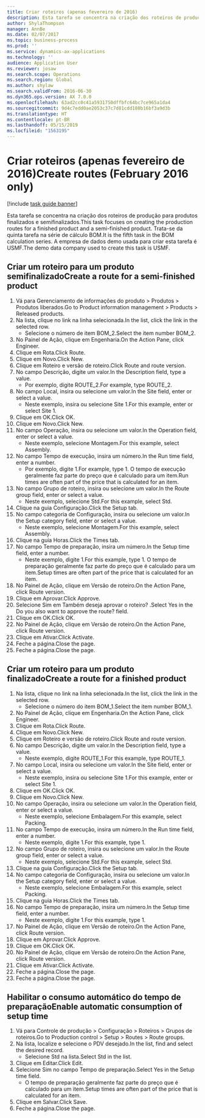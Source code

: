 ```yaml
---
title: Criar roteiros (apenas fevereiro de 2016)
description: Esta tarefa se concentra na criação dos roteiros de produção para produtos finalizados e semifinalizados.
author: ShylaThompson
manager: AnnBe
ms.date: 02/07/2017
ms.topic: business-process
ms.prod: ''
ms.service: dynamics-ax-applications
ms.technology: ''
audience: Application User
ms.reviewer: josaw
ms.search.scope: Operations
ms.search.region: Global
ms.author: shylaw
ms.search.validFrom: 2016-06-30
ms.dyn365.ops.version: AX 7.0.0
ms.openlocfilehash: 63ad2cc0c41a5931750dffbfc64bc7ce965a1da4
ms.sourcegitcommit: 9d4c7edd0ae2053c37c7d81cdd180b16bf3a9d3b
ms.translationtype: HT
ms.contentlocale: pt-BR
ms.lasthandoff: 05/15/2019
ms.locfileid: "1563195"
---
```

# <a name="create-routes-february-2016-only"></a><span data-ttu-id="43936-103">Criar roteiros (apenas fevereiro de 2016)</span><span class="sxs-lookup"><span data-stu-id="43936-103">Create routes (February 2016 only)</span></span>

[!include [task guide banner](../../includes/task-guide-banner.md)]

<span data-ttu-id="43936-104">Esta tarefa se concentra na criação dos roteiros de produção para produtos finalizados e semifinalizados.</span><span class="sxs-lookup"><span data-stu-id="43936-104">This task focuses on creating the production routes for a finished product and a semi-finished product.</span></span> <span data-ttu-id="43936-105">Trata-se da quinta tarefa na série de cálculo BOM.</span><span class="sxs-lookup"><span data-stu-id="43936-105">It is the fifth task in the BOM calculation series.</span></span> <span data-ttu-id="43936-106">A empresa de dados demo usada para criar esta tarefa é USMF.</span><span class="sxs-lookup"><span data-stu-id="43936-106">The demo data company used to create this task is USMF.</span></span>


## <a name="create-a-route-for-a-semi-finished-product"></a><span data-ttu-id="43936-107">Criar um roteiro para um produto semifinalizado</span><span class="sxs-lookup"><span data-stu-id="43936-107">Create a route for a semi-finished product</span></span>
1. <span data-ttu-id="43936-108">Vá para Gerenciamento de informações do produto > Produtos > Produtos liberados.</span><span class="sxs-lookup"><span data-stu-id="43936-108">Go to Product information management > Products > Released products.</span></span>
2. <span data-ttu-id="43936-109">Na lista, clique no link na linha selecionada.</span><span class="sxs-lookup"><span data-stu-id="43936-109">In the list, click the link in the selected row.</span></span>
    * <span data-ttu-id="43936-110">Selecione o número de item BOM_2.</span><span class="sxs-lookup"><span data-stu-id="43936-110">Select the item number BOM_2.</span></span>  
3. <span data-ttu-id="43936-111">No Painel de Ação, clique em Engenharia.</span><span class="sxs-lookup"><span data-stu-id="43936-111">On the Action Pane, click Engineer.</span></span>
4. <span data-ttu-id="43936-112">Clique em Rota.</span><span class="sxs-lookup"><span data-stu-id="43936-112">Click Route.</span></span>
5. <span data-ttu-id="43936-113">Clique em Novo.</span><span class="sxs-lookup"><span data-stu-id="43936-113">Click New.</span></span>
6. <span data-ttu-id="43936-114">Clique em Roteiro e versão de roteiro.</span><span class="sxs-lookup"><span data-stu-id="43936-114">Click Route and route version.</span></span>
7. <span data-ttu-id="43936-115">No campo Descrição, digite um valor.</span><span class="sxs-lookup"><span data-stu-id="43936-115">In the Description field, type a value.</span></span>
    * <span data-ttu-id="43936-116">Por exemplo, digite ROUTE_2.</span><span class="sxs-lookup"><span data-stu-id="43936-116">For example, type ROUTE_2.</span></span>  
8. <span data-ttu-id="43936-117">No campo Local, insira ou selecione um valor.</span><span class="sxs-lookup"><span data-stu-id="43936-117">In the Site field, enter or select a value.</span></span>
    * <span data-ttu-id="43936-118">Neste exemplo, insira ou selecione Site 1.</span><span class="sxs-lookup"><span data-stu-id="43936-118">For this example, enter or select Site 1.</span></span>  
9. <span data-ttu-id="43936-119">Clique em OK.</span><span class="sxs-lookup"><span data-stu-id="43936-119">Click OK.</span></span>
10. <span data-ttu-id="43936-120">Clique em Novo.</span><span class="sxs-lookup"><span data-stu-id="43936-120">Click New.</span></span>
11. <span data-ttu-id="43936-121">No campo Operação, insira ou selecione um valor.</span><span class="sxs-lookup"><span data-stu-id="43936-121">In the Operation field, enter or select a value.</span></span>
    * <span data-ttu-id="43936-122">Neste exemplo, selecione Montagem.</span><span class="sxs-lookup"><span data-stu-id="43936-122">For this example, select Assembly.</span></span>  
12. <span data-ttu-id="43936-123">No campo Tempo de execução, insira um número.</span><span class="sxs-lookup"><span data-stu-id="43936-123">In the Run time field, enter a number.</span></span>
    * <span data-ttu-id="43936-124">Por exemplo, digite 1.</span><span class="sxs-lookup"><span data-stu-id="43936-124">For example, type 1.</span></span> <span data-ttu-id="43936-125">O tempo de execução geralmente faz parte do preço que é calculado para um item.</span><span class="sxs-lookup"><span data-stu-id="43936-125">Run times are often part of the price that is calculated for an item.</span></span>  
13. <span data-ttu-id="43936-126">No campo Grupo de roteiro, insira ou selecione um valor.</span><span class="sxs-lookup"><span data-stu-id="43936-126">In the Route group field, enter or select a value.</span></span>
    * <span data-ttu-id="43936-127">Neste exemplo, selecione Std.</span><span class="sxs-lookup"><span data-stu-id="43936-127">For this example, select Std.</span></span>  
14. <span data-ttu-id="43936-128">Clique na guia Configuração.</span><span class="sxs-lookup"><span data-stu-id="43936-128">Click the Setup tab.</span></span>
15. <span data-ttu-id="43936-129">No campo categoria de Configuração, insira ou selecione um valor.</span><span class="sxs-lookup"><span data-stu-id="43936-129">In the Setup category field, enter or select a value.</span></span>
    * <span data-ttu-id="43936-130">Neste exemplo, selecione Montagem.</span><span class="sxs-lookup"><span data-stu-id="43936-130">For this example, select Assembly.</span></span>  
16. <span data-ttu-id="43936-131">Clique na guia Horas.</span><span class="sxs-lookup"><span data-stu-id="43936-131">Click the Times tab.</span></span>
17. <span data-ttu-id="43936-132">No campo Tempo de preparação, insira um número.</span><span class="sxs-lookup"><span data-stu-id="43936-132">In the Setup time field, enter a number.</span></span>
    * <span data-ttu-id="43936-133">Neste exemplo, digite 1.</span><span class="sxs-lookup"><span data-stu-id="43936-133">For this example, type 1.</span></span> <span data-ttu-id="43936-134">O tempo de preparação geralmente faz parte do preço que é calculado para um item.</span><span class="sxs-lookup"><span data-stu-id="43936-134">Setup times are often part of the price that is calculated for an item.</span></span>  
18. <span data-ttu-id="43936-135">No Painel de Ação, clique em Versão de roteiro.</span><span class="sxs-lookup"><span data-stu-id="43936-135">On the Action Pane, click Route version.</span></span>
19. <span data-ttu-id="43936-136">Clique em Aprovar.</span><span class="sxs-lookup"><span data-stu-id="43936-136">Click Approve.</span></span>
20. <span data-ttu-id="43936-137">Selecione Sim em Também deseja aprovar o roteiro? .</span><span class="sxs-lookup"><span data-stu-id="43936-137">Select Yes in the Do you also want to approve the route? field.</span></span>
21. <span data-ttu-id="43936-138">Clique em OK.</span><span class="sxs-lookup"><span data-stu-id="43936-138">Click OK.</span></span>
22. <span data-ttu-id="43936-139">No Painel de Ação, clique em Versão de roteiro.</span><span class="sxs-lookup"><span data-stu-id="43936-139">On the Action Pane, click Route version.</span></span>
23. <span data-ttu-id="43936-140">Clique em Ativar.</span><span class="sxs-lookup"><span data-stu-id="43936-140">Click Activate.</span></span>
24. <span data-ttu-id="43936-141">Feche a página.</span><span class="sxs-lookup"><span data-stu-id="43936-141">Close the page.</span></span>
25. <span data-ttu-id="43936-142">Feche a página.</span><span class="sxs-lookup"><span data-stu-id="43936-142">Close the page.</span></span>

## <a name="create-a-route-for-a-finished-product"></a><span data-ttu-id="43936-143">Criar um roteiro para um produto finalizado</span><span class="sxs-lookup"><span data-stu-id="43936-143">Create a route for a finished product</span></span>
1. <span data-ttu-id="43936-144">Na lista, clique no link na linha selecionada.</span><span class="sxs-lookup"><span data-stu-id="43936-144">In the list, click the link in the selected row.</span></span>
    * <span data-ttu-id="43936-145">Selecione o número do item BOM_1.</span><span class="sxs-lookup"><span data-stu-id="43936-145">Select the item number BOM_1.</span></span>  
2. <span data-ttu-id="43936-146">No Painel de Ação, clique em Engenharia.</span><span class="sxs-lookup"><span data-stu-id="43936-146">On the Action Pane, click Engineer.</span></span>
3. <span data-ttu-id="43936-147">Clique em Rota.</span><span class="sxs-lookup"><span data-stu-id="43936-147">Click Route.</span></span>
4. <span data-ttu-id="43936-148">Clique em Novo.</span><span class="sxs-lookup"><span data-stu-id="43936-148">Click New.</span></span>
5. <span data-ttu-id="43936-149">Clique em Roteiro e versão de roteiro.</span><span class="sxs-lookup"><span data-stu-id="43936-149">Click Route and route version.</span></span>
6. <span data-ttu-id="43936-150">No campo Descrição, digite um valor.</span><span class="sxs-lookup"><span data-stu-id="43936-150">In the Description field, type a value.</span></span>
    * <span data-ttu-id="43936-151">Neste exemplo, digite ROUTE_1.</span><span class="sxs-lookup"><span data-stu-id="43936-151">For this example, type ROUTE_1.</span></span>  
7. <span data-ttu-id="43936-152">No campo Local, insira ou selecione um valor.</span><span class="sxs-lookup"><span data-stu-id="43936-152">In the Site field, enter or select a value.</span></span>
    * <span data-ttu-id="43936-153">Neste exemplo, insira ou selecione Site 1.</span><span class="sxs-lookup"><span data-stu-id="43936-153">For this example, enter or select Site 1.</span></span>  
8. <span data-ttu-id="43936-154">Clique em OK.</span><span class="sxs-lookup"><span data-stu-id="43936-154">Click OK.</span></span>
9. <span data-ttu-id="43936-155">Clique em Novo.</span><span class="sxs-lookup"><span data-stu-id="43936-155">Click New.</span></span>
10. <span data-ttu-id="43936-156">No campo Operação, insira ou selecione um valor.</span><span class="sxs-lookup"><span data-stu-id="43936-156">In the Operation field, enter or select a value.</span></span>
    * <span data-ttu-id="43936-157">Neste exemplo, selecione Embalagem.</span><span class="sxs-lookup"><span data-stu-id="43936-157">For this example, select Packing.</span></span>  
11. <span data-ttu-id="43936-158">No campo Tempo de execução, insira um número.</span><span class="sxs-lookup"><span data-stu-id="43936-158">In the Run time field, enter a number.</span></span>
    * <span data-ttu-id="43936-159">Neste exemplo, digite 1.</span><span class="sxs-lookup"><span data-stu-id="43936-159">For this example, type 1.</span></span>  
12. <span data-ttu-id="43936-160">No campo Grupo de roteiro, insira ou selecione um valor.</span><span class="sxs-lookup"><span data-stu-id="43936-160">In the Route group field, enter or select a value.</span></span>
    * <span data-ttu-id="43936-161">Neste exemplo, selecione Std.</span><span class="sxs-lookup"><span data-stu-id="43936-161">For this example, select Std.</span></span>  
13. <span data-ttu-id="43936-162">Clique na guia Configuração.</span><span class="sxs-lookup"><span data-stu-id="43936-162">Click the Setup tab.</span></span>
14. <span data-ttu-id="43936-163">No campo categoria de Configuração, insira ou selecione um valor.</span><span class="sxs-lookup"><span data-stu-id="43936-163">In the Setup category field, enter or select a value.</span></span>
    * <span data-ttu-id="43936-164">Neste exemplo, selecione Embalagem.</span><span class="sxs-lookup"><span data-stu-id="43936-164">For this example, select Packing.</span></span>  
15. <span data-ttu-id="43936-165">Clique na guia Horas.</span><span class="sxs-lookup"><span data-stu-id="43936-165">Click the Times tab.</span></span>
16. <span data-ttu-id="43936-166">No campo Tempo de preparação, insira um número.</span><span class="sxs-lookup"><span data-stu-id="43936-166">In the Setup time field, enter a number.</span></span>
    * <span data-ttu-id="43936-167">Neste exemplo, digite 1.</span><span class="sxs-lookup"><span data-stu-id="43936-167">For this example, type 1.</span></span>  
17. <span data-ttu-id="43936-168">No Painel de Ação, clique em Versão de roteiro.</span><span class="sxs-lookup"><span data-stu-id="43936-168">On the Action Pane, click Route version.</span></span>
18. <span data-ttu-id="43936-169">Clique em Aprovar.</span><span class="sxs-lookup"><span data-stu-id="43936-169">Click Approve.</span></span>
19. <span data-ttu-id="43936-170">Clique em OK.</span><span class="sxs-lookup"><span data-stu-id="43936-170">Click OK.</span></span>
20. <span data-ttu-id="43936-171">No Painel de Ação, clique em Versão de roteiro.</span><span class="sxs-lookup"><span data-stu-id="43936-171">On the Action Pane, click Route version.</span></span>
21. <span data-ttu-id="43936-172">Clique em Ativar.</span><span class="sxs-lookup"><span data-stu-id="43936-172">Click Activate.</span></span>
22. <span data-ttu-id="43936-173">Feche a página.</span><span class="sxs-lookup"><span data-stu-id="43936-173">Close the page.</span></span>
23. <span data-ttu-id="43936-174">Feche a página.</span><span class="sxs-lookup"><span data-stu-id="43936-174">Close the page.</span></span>

## <a name="enable-automatic-consumption-of-setup-time"></a><span data-ttu-id="43936-175">Habilitar o consumo automático do tempo de preparação</span><span class="sxs-lookup"><span data-stu-id="43936-175">Enable automatic consumption of setup time</span></span>
1. <span data-ttu-id="43936-176">Vá para Controle de produção > Configuração > Roteiros > Grupos de roteiros.</span><span class="sxs-lookup"><span data-stu-id="43936-176">Go to Production control > Setup > Routes > Route groups.</span></span>
2. <span data-ttu-id="43936-177">Na lista, localize e selecione o PDV desejado.</span><span class="sxs-lookup"><span data-stu-id="43936-177">In the list, find and select the desired record.</span></span>
    * <span data-ttu-id="43936-178">Selecione Std na lista.</span><span class="sxs-lookup"><span data-stu-id="43936-178">Select Std in the list.</span></span>  
3. <span data-ttu-id="43936-179">Clique em Editar.</span><span class="sxs-lookup"><span data-stu-id="43936-179">Click Edit.</span></span>
4. <span data-ttu-id="43936-180">Selecione Sim no campo Tempo de preparação.</span><span class="sxs-lookup"><span data-stu-id="43936-180">Select Yes in the Setup time field.</span></span>
    * <span data-ttu-id="43936-181">O tempo de preparação geralmente faz parte do preço que é calculado para um item.</span><span class="sxs-lookup"><span data-stu-id="43936-181">Setup times are often part of the price that is calculated for an item.</span></span>  
5. <span data-ttu-id="43936-182">Clique em Salvar.</span><span class="sxs-lookup"><span data-stu-id="43936-182">Click Save.</span></span>
6. <span data-ttu-id="43936-183">Feche a página.</span><span class="sxs-lookup"><span data-stu-id="43936-183">Close the page.</span></span>

